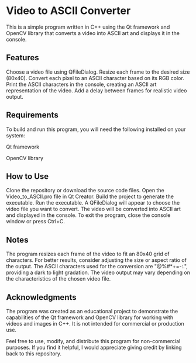 # Video to ASCII Converter

This is a simple program written in C++ using the Qt framework and OpenCV library that converts a video into ASCII art and displays it in the console.

## Features

Choose a video file using QFileDialog.
Resize each frame to the desired size (80x40).
Convert each pixel to an ASCII character based on its RGB color.
Print the ASCII characters in the console, creating an ASCII art representation of the video.
Add a delay between frames for realistic video output.
## Requirements

To build and run this program, you will need the following installed on your system:

Qt framework

OpenCV library

## How to Use

Clone the repository or download the source code files.
Open the Video_to_ASCII.pro file in Qt Creator.
Build the project to generate the executable.
Run the executable.
A QFileDialog will appear to choose the video file you want to convert.
The video will be converted into ASCII art and displayed in the console.
To exit the program, close the console window or press Ctrl+C.
## Notes

The program resizes each frame of the video to fit an 80x40 grid of characters. For better results, consider adjusting the size or aspect ratio of the output.
The ASCII characters used for the conversion are "@%#*+=-:.", providing a dark to light gradation.
The video output may vary depending on the characteristics of the chosen video file.

## Acknowledgments

The program was created as an educational project to demonstrate the capabilities of the Qt framework and OpenCV library for working with videos and images in C++. It is not intended for commercial or production use.

Feel free to use, modify, and distribute this program for non-commercial purposes. If you find it helpful, I would appreciate giving credit by linking back to this repository.
